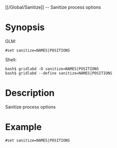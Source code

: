 [[/Global/Sanitize]] -- Sanitize process options

# Synopsis
GLM:
~~~
#set sanitize=NAMES|POSITIONS
~~~
Shell:
~~~
bash$ gridlabd -D sanitize=NAMES|POSITIONS
bash$ gridlabd --define sanitize=NAMES|POSITIONS
~~~

# Description

Sanitize process options

# Example

~~~
#set sanitize=NAMES|POSITIONS
~~~

